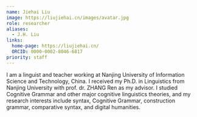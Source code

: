 ```yaml
---
name: Jiehai Liu
image: https://liujiehai.cn/images/avatar.jpg
role: researcher
aliases:
  - J.H. Liu
links:
  home-page: https://liujiehai.cn/
  ORCID: 0000-0002-8046-6817
priority: staff
---
```


I am a linguist and teacher working at Nanjing University of Information Science and Technology, China. I received my Ph.D. in Linguistics from Nanjing University with prof. dr. ZHANG Ren as my advisor. I studied Cognitive Grammar and other major cognitive linguistics theories, and my research interests include syntax, Cognitive Grammar, construction grammar, comparative syntax, and digital humanities.

